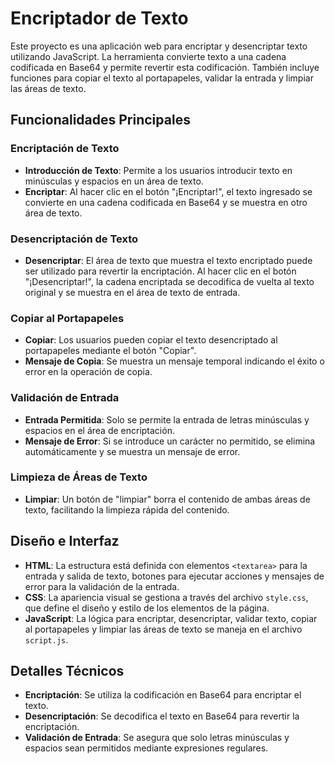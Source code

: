 # Encriptador de Texto

Este proyecto es una aplicación web para encriptar y desencriptar texto utilizando JavaScript. La herramienta convierte texto a una cadena codificada en Base64 y permite revertir esta codificación. También incluye funciones para copiar el texto al portapapeles, validar la entrada y limpiar las áreas de texto.

## Funcionalidades Principales

### Encriptación de Texto
- **Introducción de Texto**: Permite a los usuarios introducir texto en minúsculas y espacios en un área de texto.
- **Encriptar**: Al hacer clic en el botón "¡Encriptar!", el texto ingresado se convierte en una cadena codificada en Base64 y se muestra en otro área de texto.

### Desencriptación de Texto
- **Desencriptar**: El área de texto que muestra el texto encriptado puede ser utilizado para revertir la encriptación. Al hacer clic en el botón "¡Desencriptar!", la cadena encriptada se decodifica de vuelta al texto original y se muestra en el área de texto de entrada.

### Copiar al Portapapeles
- **Copiar**: Los usuarios pueden copiar el texto desencriptado al portapapeles mediante el botón "Copiar".
- **Mensaje de Copia**: Se muestra un mensaje temporal indicando el éxito o error en la operación de copia.

### Validación de Entrada
- **Entrada Permitida**: Solo se permite la entrada de letras minúsculas y espacios en el área de encriptación.
- **Mensaje de Error**: Si se introduce un carácter no permitido, se elimina automáticamente y se muestra un mensaje de error.

### Limpieza de Áreas de Texto
- **Limpiar**: Un botón de "limpiar" borra el contenido de ambas áreas de texto, facilitando la limpieza rápida del contenido.

## Diseño e Interfaz

- **HTML**: La estructura está definida con elementos `<textarea>` para la entrada y salida de texto, botones para ejecutar acciones y mensajes de error para la validación de la entrada.
- **CSS**: La apariencia visual se gestiona a través del archivo `style.css`, que define el diseño y estilo de los elementos de la página.
- **JavaScript**: La lógica para encriptar, desencriptar, validar texto, copiar al portapapeles y limpiar las áreas de texto se maneja en el archivo `script.js`.

## Detalles Técnicos

- **Encriptación**: Se utiliza la codificación en Base64 para encriptar el texto.
- **Desencriptación**: Se decodifica el texto en Base64 para revertir la encriptación.
- **Validación de Entrada**: Se asegura que solo letras minúsculas y espacios sean permitidos mediante expresiones regulares.
